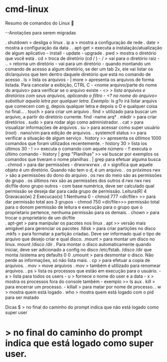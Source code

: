 # cmd-linux
Resumo de comandos do Linux 🐧



--Anotações para serem migradas

. shutdown <temp> > desliga o linux
. ip a > mostra a configuração de rede
. date > mostra a configuração da data
. 
. apt-get > executa a instalação/atualização de algum aplicativo
    - install
    - update
    - upgrade
. pwd > mostra o diretório que você está
. cd > troca de diretório (cd / )
    - / > vai para o diretório raiz
    - .. > retorna um diretório
    - <diretorio> vai para um diretório
    - quando montando um comando de acesso a algum diretório, se der um tab 2x, ele vai listar os dir/arquivos que tem dentro daquele diretório que está no comando de acesso 
. ls > lista os arquivos
    - | more > apresenta os arquivos de forma listada.
    Para cancelar a exibição, CTRL C
    - <nome arquivo/parte do nome do arquivo> para verificar se 
    o arquivo existe
    - <<parte do nome>*> > lista arquivos e diretórios com seus arquivos, aplicando o filtro
    - <? no nome do arquivo> substituir aquela letra por qualquer letra. Exemplo: ls g?o* irá listar arquivs que comecem com g, depois qualquer letra e depois o O e qualquer coisa no final...
. touch > para criar um arquivo
. find > utilizado para buscar um arquivo, a partir do diretório currente. 
    find -name arq*
. mkdir > para criar diretórios
. sudo > para rodar algo como administrador.
. cat > para visualizar informações de arquivos
. su > para acessar como super usuário (root)
. nano/vim para edição de arquivos.
. systemctl status <service> >> para verificar a situação de algum serviço
. history >> apresenta os útlimos 1000 comandos que foram utilizados recentemente.
    - history 30 > lista ios últimos 30
    - !<numero do comando> >> executa o comando com aquele número
    - !! executa o último comando
    - history | grep "Planilhas" >> vai buscar por exemplos os comandos que tiveram o nome planilhas
. | grep para efetuar alguma busca    
. chmod > para dar permissões
    - drwxrwxrwx
        . d > significa que aquele objeto é um diretório. Quando não tem o d, é um arquivo.
        . os próximos rwx > são a permissões do dono do arquivo
        . os rwx do meio são as permissões do grupo
        . os últimos rwx são as permissões dos outros
        d           rwx         rwx        rws
        dir/file    dono        grupo      outros
    - com base numérica, deve ser calculado qual permissão se deseja dar para cada grupo de permissão.
        Leitura(R)  4
        Gravacao(w) 2
        Execucao(x) 1
        Nenhuma     0
    - chmod 777 <dir/file> >> para dar permissão total aos 3 grupos
    - chmod 750 <dir/file>>> permissão total para o donom permissão de leitura e execução para o grupo que o proprietario pertence, nenhuma permissão para os demais.
. chown > para trocar o proprietário de um dir/file   
. apt-get > para manipular os pacotes nos linux
. apt >> versão mais amigável para gerenciar os pacotes
.fdisk > para criar partições no disco
.mkfs > para formatar a partição criadao. Deve ser informado qual o tipo de arquivo que desejo criar e qual disco.
.mount > para montar um disco no linux. mount /disco /dir
    . Para montar o disco automaticamente quando iniciar, deve ser adicionado a config no disco /etc/fstab.
        /disco  /dir que monta  /sistema arq    defaults 0 0
.umount > para desmontar o disco. Não perde as informações, só não lista mais.
. cp > para efetuar a copia de arquivos.
. mov > move arquivos
. mov > também é utilizado para renomear arquivos.
. ps > lista os processos que estão em execução para o usuário.
    - a > lista para todos os users
    - u > fornece o nome do user e a data
    - x > mostra os processos fora do console também
    - exemplo >> ls aux
. kill > para encerrar um processo.
    - killall <nome procesos> > para matar por nome de processo.
. w > mostra quem está logado
. who > mostra quem está logado com o pid para ser matado



Dicas
$ > no final do caminho do prompt indica que não está logado como super user
# > no final do caminho do prompt indica que está logado como super user.